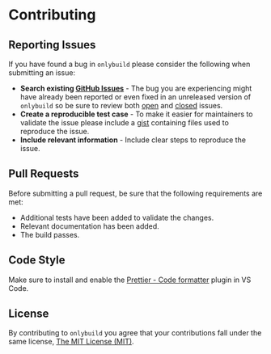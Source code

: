 # Contributing

## Reporting Issues

If you have found a bug in `onlybuild` please consider the following when submitting an issue:

- **Search existing [GitHub Issues](https://github.com/neogeek/onlybuild/issues)** - The bug you are experiencing might have already been reported or even fixed in an unreleased version of `onlybuild` so be sure to review both [open](https://github.com/neogeek/onlybuild/issues?state=open) and [closed](https://github.com/neogeek/onlybuild/issues?state=closed) issues.
- **Create a reproducible test case** - To make it easier for maintainers to validate the issue please include a [gist](https://gist.github.com/) containing files used to reproduce the issue.
- **Include relevant information** - Include clear steps to reproduce the issue.

## Pull Requests

Before submitting a pull request, be sure that the following requirements are met:

- Additional tests have been added to validate the changes.
- Relevant documentation has been added.
- The build passes.

## Code Style

Make sure to install and enable the [Prettier - Code formatter](https://marketplace.visualstudio.com/items?itemName=esbenp.prettier-vscode) plugin in VS Code.

## License

By contributing to `onlybuild` you agree that your contributions fall under the same license, [The MIT License (MIT)](./LICENSE).
